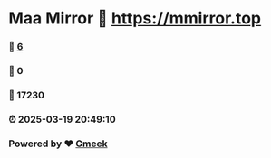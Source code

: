 # Maa Mirror :link: https://mmirror.top 
### :page_facing_up: [6](https://mmirror.top/tag.html) 
### :speech_balloon: 0 
### :hibiscus: 17230 
### :alarm_clock: 2025-03-19 20:49:10 
### Powered by :heart: [Gmeek](https://github.com/Meekdai/Gmeek)
